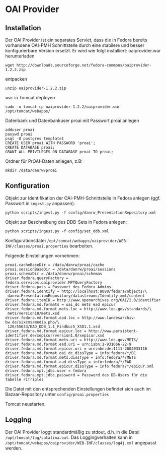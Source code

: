 # OAI Provider

## Installation

Der OAI Provider ist ein separates Servlet, dass die in Fedora bereits vorhandene OAI-PMH Schnittstelle durch eine stabilere und besser konfigurierbare Version ersetzt. Er wird wie folgt installiert:
oaiprovider.war herunterladen

    wget http://downloads.sourceforge.net/fedora-commons/oaiprovider-1.2.2.zip

entpacken

    unzip oaiprovider-1.2.2.zip

war in Tomcat deployen

    sudo -u tomcat cp oaiprovider-1.2.2/oaiprovider.war /opt/tomcat/webapps/

Datenbank und Datenbankuser proai mit Passwort proai anlegen

    adduser proai
    passwd proai
    psql -U postgres template1
    CREATE USER proai WITH PASSWORD 'proai';
    CREATE DATABASE proai;
    GRANT ALL PRIVILEGES ON DATABASE proai TO proai;
    
Ordner für PrOAI-Daten anlegen, z.B:

    mkdir /data/danrw/proai
    

## Konfiguration

Objekt zur Identifikation der OAI-PMH-Schnittstelle in Fedora anlegen (ggf. Passwort in `ingest.py` anpassen).

    python scripts/ingest.py -f config/danrw_PresentationRepository.xml

Objekt zur Beschreibung des DDB-Sets in Fedora anlegen:

    python scripts/ingest.py -f config/set_ddb.xml

Konfigurationsdatei `/opt/tomcat/webapps/oaiprovider/WEB-INF/classes/proai.properties` bearbeiten.

Folgende Einstellungen vornehmen:

    proai.cacheBaseDir = /data/danrw/proai/cache
    proai.sessionBaseDir = /data/danrw/proai/sessions
    proai.schemaDir = /data/danrw/proai/schemas
    driver.fedora.queryFactory = fedora.services.oaiprovider.MPTQueryFactory
    driver.fedora.pass = Passwort des Fedora Admins
    driver.fedora.identify = http://localhost:8080/fedora/objects/\
     danrw:PresentationRepository/datastreams/Identify.xml/content
    driver.fedora.itemID = http://www.openarchives.org/OAI/2.0/identifier
    driver.fedora.md.formats = oai_dc mets ead epicur
    driver.fedora.md.format.mets.loc = http://www.loc.gov/standards/\
     mets/version18/mets.xsd
    driver.fedora.md.format.ead.loc = http://www.landesarchiv-bw.de/sixcms/media.php/\
     120/55633/EAD_DDB_1.1_Findbuch_XSD1.1.xsd
    driver.fedora.md.format.epicur.loc = http://www.persistent-identifier.de/xepicur/version1.0/xepicur.xsd
    driver.fedora.md.format.mets.uri = http://www.loc.gov/METS/
    driver.fedora.md.format.ead.uri = urn:isbn:1-931666-22-9
    driver.fedora.md.format.epicur.uri = urn:nbn:de:1111-2004033116
    driver.fedora.md.format.oai_dc.dissType = info:fedora/*/DC
    driver.fedora.md.format.mets.dissType = info:fedora/*/METS
    driver.fedora.md.format.ead.dissType = info:fedora/*/EAD
    driver.fedora.md.format.epicur.dissType = info:fedora/*/epicur.xml
    driver.fedora.mpt.jdbc.user = fedora
    driver.fedora.mpt.jdbc.password = Password des DB-Users für die Tabelle riTriples

Die Datei mit den entsprechenden Einstellungen befindet sich auch im Bazaar-Repository unter `config/proai.properties`

Tomcat neustarten.


## Logging

Der OAI Provider loggt standardmäßig zu stdout, d.h. in die Datei `/opt/tomcat/log/catalina.out`. Das Loggingverhalten kann in `/opt/tomcat/webapps/oaiprovider/WEB-INF/classes/log4j.xml` angepasst werden.

